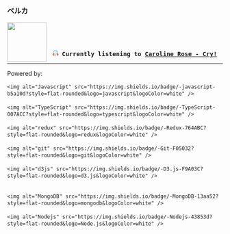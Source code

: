### ベルカ
<div align="center">
<kbd>
<a href="https://www.youtube.com/results?search_query=Caroline+Rose+Cry!" target="_blank">
    <img align="left" width="92" height="92" src="https:&#x2F;&#x2F;lastfm.freetls.fastly.net&#x2F;i&#x2F;u&#x2F;174s&#x2F;b5f5a8df2d4aa444e838aa82ee0c4e74.jpg">
</a>
</br></br></br>
<b><p align="center"><img height="14" width="14" src=https:&#x2F;&#x2F;github.com&#x2F;BelkaDev&#x2F;BelkaDev&#x2F;blob&#x2F;master&#x2F;assets&#x2F;listening3.png?raw&#x3D;true> Currently listening to <a href="https://www.youtube.com/results?search_query=Caroline+Rose+Cry!" target="_blank">Caroline Rose  - Cry!</a> </b></p>
</kbd>
</div>

---

Powered by:

    <img alt="Javascript" src="https://img.shields.io/badge/-javascript-b5a10d?style=flat-rounded&logo=javascript&logoColor=white" />

    <img alt="TypeScript" src="https://img.shields.io/badge/-TypeScript-007ACC?style=flat-rounded&logo=typescript&logoColor=white" />

    <img alt="redux" src="https://img.shields.io/badge/-Redux-764ABC?style=flat-rounded&logo=redux&logoColor=white" />

    <img alt="git" src="https://img.shields.io/badge/-Git-F05032?style=flat-rounded&logo=git&logoColor=white" />

    <img alt="d3js" src="https://img.shields.io/badge/-D3.js-F9A03C?style=flat-rounded&logo=d3.js&logoColor=white" />

    
    <img alt="MongoDB" src="https://img.shields.io/badge/-MongoDB-13aa52?style=flat-rounded&logo=mongodb&logoColor=white" />

    <img alt="Nodejs" src="https://img.shields.io/badge/-Nodejs-43853d?style=flat-rounded&logo=Node.js&logoColor=white" />
    
